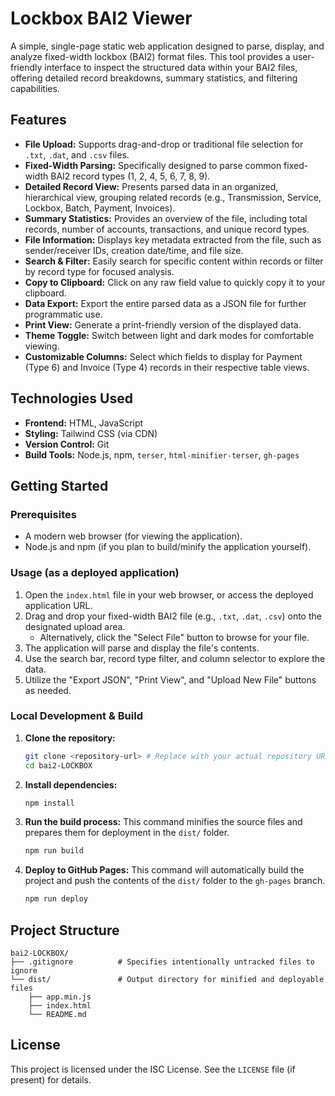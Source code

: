 # Lockbox BAI2 Viewer

A simple, single-page static web application designed to parse, display, and analyze fixed-width lockbox (BAI2) format files. This tool provides a user-friendly interface to inspect the structured data within your BAI2 files, offering detailed record breakdowns, summary statistics, and filtering capabilities.

## Features

*   **File Upload:** Supports drag-and-drop or traditional file selection for `.txt`, `.dat`, and `.csv` files.
*   **Fixed-Width Parsing:** Specifically designed to parse common fixed-width BAI2 record types (1, 2, 4, 5, 6, 7, 8, 9).
*   **Detailed Record View:** Presents parsed data in an organized, hierarchical view, grouping related records (e.g., Transmission, Service, Lockbox, Batch, Payment, Invoices).
*   **Summary Statistics:** Provides an overview of the file, including total records, number of accounts, transactions, and unique record types.
*   **File Information:** Displays key metadata extracted from the file, such as sender/receiver IDs, creation date/time, and file size.
*   **Search & Filter:** Easily search for specific content within records or filter by record type for focused analysis.
*   **Copy to Clipboard:** Click on any raw field value to quickly copy it to your clipboard.
*   **Data Export:** Export the entire parsed data as a JSON file for further programmatic use.
*   **Print View:** Generate a print-friendly version of the displayed data.
*   **Theme Toggle:** Switch between light and dark modes for comfortable viewing.
*   **Customizable Columns:** Select which fields to display for Payment (Type 6) and Invoice (Type 4) records in their respective table views.

## Technologies Used

*   **Frontend:** HTML, JavaScript
*   **Styling:** Tailwind CSS (via CDN)
*   **Version Control:** Git
*   **Build Tools:** Node.js, npm, `terser`, `html-minifier-terser`, `gh-pages`

## Getting Started

### Prerequisites

*   A modern web browser (for viewing the application).
*   Node.js and npm (if you plan to build/minify the application yourself).

### Usage (as a deployed application)

1.  Open the `index.html` file in your web browser, or access the deployed application URL.
2.  Drag and drop your fixed-width BAI2 file (e.g., `.txt`, `.dat`, `.csv`) onto the designated upload area.
    *   Alternatively, click the "Select File" button to browse for your file.
3.  The application will parse and display the file's contents.
4.  Use the search bar, record type filter, and column selector to explore the data.
5.  Utilize the "Export JSON", "Print View", and "Upload New File" buttons as needed.

### Local Development & Build

1.  **Clone the repository:**
    ```bash
    git clone <repository-url> # Replace with your actual repository URL
    cd bai2-LOCKBOX
    ```
2.  **Install dependencies:**
    ```bash
    npm install
    ```
3.  **Run the build process:**
    This command minifies the source files and prepares them for deployment in the `dist/` folder.
    ```bash
    npm run build
    ```
4.  **Deploy to GitHub Pages:**
    This command will automatically build the project and push the contents of the `dist/` folder to the `gh-pages` branch.
    ```bash
    npm run deploy
    ```

## Project Structure

```
bai2-LOCKBOX/
├── .gitignore          # Specifies intentionally untracked files to ignore
└── dist/               # Output directory for minified and deployable files
    ├── app.min.js
    ├── index.html
    └── README.md
```

## License

This project is licensed under the ISC License. See the `LICENSE` file (if present) for details.
